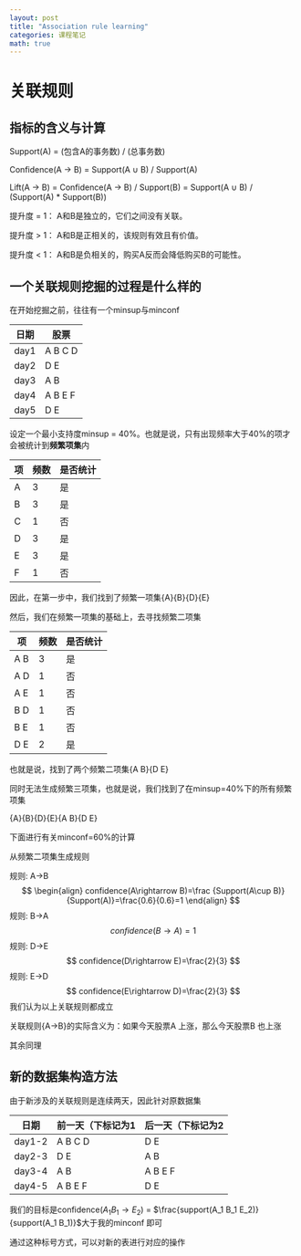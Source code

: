 ```yaml
---
layout: post
title: "Association rule learning"
categories: 课程笔记
math: true
---
```


# 关联规则

## 指标的含义与计算

Support(A) = (包含A的事务数) / (总事务数)

Confidence(A → B) = Support(A ∪ B) / Support(A)

Lift(A → B) = Confidence(A → B) / Support(B) = Support(A ∪ B) / (Support(A) * Support(B))

提升度 = 1： A和B是独立的，它们之间没有关联。 

提升度 > 1： A和B是正相关的，该规则有效且有价值。 

提升度 < 1： A和B是负相关的，购买A反而会降低购买B的可能性。

## 一个关联规则挖掘的过程是什么样的

在开始挖掘之前，往往有一个minsup与minconf

| 日期 | 股票    |
| ---- | ------- |
| day1 | A B C D |
| day2 | D E     |
| day3 | A B     |
| day4 | A B E F |
| day5 | D E     |

设定一个最小支持度minsup = 40%。也就是说，只有出现频率大于40%的项才会被统计到**频繁项集**内

| 项   | 频数 | 是否统计 |
| ---- | ---- | -------- |
| A    | 3    | 是       |
| B    | 3    | 是       |
| C    | 1    | 否       |
| D    | 3    | 是       |
| E    | 3    | 是       |
| F    | 1    | 否       |

因此，在第一步中，我们找到了频繁一项集{A}{B}{D}{E}

然后，我们在频繁一项集的基础上，去寻找频繁二项集

| 项   | 频数 | 是否统计 |
| ---- | ---- | -------- |
| A B  | 3    | 是       |
| A D  | 1    | 否       |
| A E  | 1    | 否       |
| B D  | 1    | 否       |
| B E  | 1    | 否       |
| D E  | 2    | 是       |

也就是说，找到了两个频繁二项集{A B}{D E}

同时无法生成频繁三项集，也就是说，我们找到了在minsup=40%下的所有频繁项集

{A}{B}{D}{E}{A B}{D E}

下面进行有关minconf=60%的计算

从频繁二项集生成规则

规则: A$\rightarrow$B
$$
\begin{align}
confidence(A\rightarrow B)=\frac {Support(A\cup B)}{Support(A)}=\frac{0.6}{0.6}=1
\end{align}
$$
规则: B$\rightarrow$A
$$
confidence(B\rightarrow A)=1
$$
规则: D$\rightarrow$E
$$
confidence(D\rightarrow E)=\frac{2}{3}
$$
规则: E$\rightarrow$D
$$
confidence(E\rightarrow D)=\frac{2}{3}
$$
我们认为以上关联规则都成立

关联规则{A$\rightarrow$B}的实际含义为：如果今天股票A 上涨，那么今天股票B 也上涨

其余同理

## 新的数据集构造方法

由于新涉及的关联规则是连续两天，因此针对原数据集

| 日期   | 前一天（下标记为1 | 后一天（下标记为2 |
| ------ | ----------------- | ----------------- |
| day1-2 | A B C D           | D E               |
| day2-3 | D E               | A B               |
| day3-4 | A B               | A B E F           |
| day4-5 | A B E F           | D E               |

我们的目标是confidence($A_1 B_1\rightarrow E_2$) = $\frac{support(A_1 B_1 E_2)}{support(A_1 B_1)}$大于我的minconf 即可

通过这种标号方式，可以对新的表进行对应的操作
